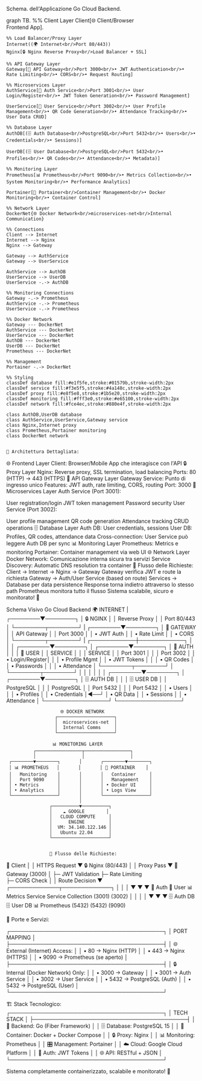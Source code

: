 
Schema. dell'Applicazione Go Cloud Backend.

graph TB.
    %% Client Layer
    Client[🌐 Client/Browser<br/>Frontend App].
    
    %% Load Balancer/Proxy Layer
    Internet((🌍 Internet<br/>Port 80/443))
    Nginx[🔒 Nginx Reverse Proxy<br/>Load Balancer + SSL]
    
    %% API Gateway Layer
    Gateway[🚪 API Gateway<br/>Port 3000<br/>• JWT Authentication<br/>• Rate Limiting<br/>• CORS<br/>• Request Routing]
    
    %% Microservices Layer
    AuthService[🔐 Auth Service<br/>Port 3001<br/>• User Login/Register<br/>• JWT Token Generation<br/>• Password Management]
    
    UserService[👥 User Service<br/>Port 3002<br/>• User Profile Management<br/>• QR Code Generation<br/>• Attendance Tracking<br/>• User Data CRUD]
    
    %% Database Layer
    AuthDB[(🗄️ Auth Database<br/>PostgreSQL<br/>Port 5432<br/>• Users<br/>• Credentials<br/>• Sessions)]
    
    UserDB[(🗄️ User Database<br/>PostgreSQL<br/>Port 5432<br/>• Profiles<br/>• QR Codes<br/>• Attendance<br/>• Metadata)]
    
    %% Monitoring Layer
    Prometheus[📊 Prometheus<br/>Port 9090<br/>• Metrics Collection<br/>• System Monitoring<br/>• Performance Analytics]
    
    Portainer[🐳 Portainer<br/>Container Management<br/>• Docker Monitoring<br/>• Container Control]
    
    %% Network Layer
    DockerNet{🌐 Docker Network<br/>microservices-net<br/>Internal Communication}
    
    %% Connections
    Client --> Internet
    Internet --> Nginx
    Nginx --> Gateway
    
    Gateway --> AuthService
    Gateway --> UserService
    
    AuthService --> AuthDB
    UserService --> UserDB
    UserService -.-> AuthDB
    
    %% Monitoring Connections
    Gateway -.-> Prometheus
    AuthService -.-> Prometheus
    UserService -.-> Prometheus
    
    %% Docker Network
    Gateway --- DockerNet
    AuthService --- DockerNet
    UserService --- DockerNet
    AuthDB --- DockerNet
    UserDB --- DockerNet
    Prometheus --- DockerNet
    
    %% Management
    Portainer -.-> DockerNet
    
    %% Styling
    classDef database fill:#e1f5fe,stroke:#01579b,stroke-width:2px
    classDef service fill:#f3e5f5,stroke:#4a148c,stroke-width:2px
    classDef proxy fill:#e8f5e8,stroke:#1b5e20,stroke-width:2px
    classDef monitoring fill:#fff3e0,stroke:#e65100,stroke-width:2px
    classDef network fill:#fce4ec,stroke:#880e4f,stroke-width:2px
    
    class AuthDB,UserDB database
    class AuthService,UserService,Gateway service
    class Nginx,Internet proxy
    class Prometheus,Portainer monitoring
    class DockerNet network


    🔧 Architettura Dettagliata:
🌐 Frontend Layer
Client: Browser/Mobile App che interagisce con l'API
🔒 Proxy Layer
Nginx: Reverse proxy, SSL termination, load balancing
Ports: 80 (HTTP) → 443 (HTTPS)
🚪 API Gateway Layer
Gateway Service: Punto di ingresso unico
Features: JWT auth, rate limiting, CORS, routing
Port: 3000
🎯 Microservices Layer
Auth Service (Port 3001):

User registration/login
JWT token management
Password security
User Service (Port 3002):

User profile management
QR code generation
Attendance tracking
CRUD operations
🗄️ Database Layer
Auth DB: User credentials, sessions
User DB: Profiles, QR codes, attendance data
Cross-connection: User Service può leggere Auth DB per sync
📊 Monitoring Layer
Prometheus: Metrics e monitoring
Portainer: Container management via web UI
🌐 Network Layer
Docker Network: Comunicazione interna sicura tra servizi
Service Discovery: Automatic DNS resolution tra container
🚀 Flusso delle Richieste:
Client → Internet → Nginx → Gateway
Gateway verifica JWT e route la richiesta
Gateway → Auth/User Service (based on route)
Services → Database per data persistence
Response torna indietro attraverso lo stesso path
Prometheus monitora tutto il flusso
Sistema scalabile, sicuro e monitorato! 🎉

 Schema Visivo Go Cloud Backend
                                🌍 INTERNET
                                     |
                            ┌────────▼────────┐
                            │   🔒 NGINX      │
                            │ Reverse Proxy   │
                            │   Port 80/443   │
                            └────────┬────────┘
                                     |
                            ┌────────▼────────┐
                            │   🚪 GATEWAY    │
                            │  API Gateway    │
                            │   Port 3000     │
                            │ • JWT Auth      │
                            │ • Rate Limit    │
                            │ • CORS          │
                            └────────┬────────┘
                                     |
                        ┌────────────┼────────────┐
                        │            │            │
               ┌────────▼────────┐   │   ┌────────▼────────┐
               │  🔐 AUTH        │   │   │  👥 USER        │
               │   SERVICE       │   │   │   SERVICE       │
               │  Port 3001      │   │   │  Port 3002      │
               │ • Login/Register│   │   │ • Profile Mgmt  │
               │ • JWT Tokens    │   │   │ • QR Codes      │
               │ • Passwords     │   │   │ • Attendance    │
               └────────┬────────┘   │   └────────┬────────┘
                        │            │            │
                        │            │            │
               ┌────────▼────────┐   │   ┌────────▼────────┐
               │  🗄️ AUTH DB     │   │   │  🗄️ USER DB     │
               │   PostgreSQL    │   │   │   PostgreSQL    │
               │   Port 5432     │   │   │   Port 5432     │
               │ • Users         │   │   │ • Profiles      │
               │ • Credentials   │◄──┘   │ • QR Data       │
               │ • Sessions      │       │ • Attendance    │
               └─────────────────┘       └─────────────────┘
                        
                        🌐 DOCKER NETWORK
                      ┌─────────────────────┐
                      │  microservices-net  │
                      │  Internal Comms     │
                      └─────────────────────┘

                     📊 MONITORING LAYER
              ┌─────────────────┬─────────────────┐
              │                 │                 │
     ┌────────▼────────┐       │       ┌────────▼────────┐
     │ 📊 PROMETHEUS   │       │       │ 🐳 PORTAINER    │
     │   Monitoring    │       │       │   Container     │
     │   Port 9090     │       │       │   Management    │
     │ • Metrics       │       │       │ • Docker UI     │
     │ • Analytics     │       │       │ • Logs View     │
     └─────────────────┘       │       └─────────────────┘
                               │
                    ┌──────────▼──────────┐
                    │    ☁️ GOOGLE        │
                    │   CLOUD COMPUTE     │
                    │      ENGINE         │
                    │  VM: 34.140.122.146 │
                    │   Ubuntu 22.04      │
                    └─────────────────────┘


                    🔄 Flusso delle Richieste:
👤 Client
   │
   │ HTTPS Request
   ▼
🔒 Nginx (80/443)
   │
   │ Proxy Pass
   ▼
🚪 Gateway (3000)
   │
   ├─ JWT Validation
   ├─ Rate Limiting  
   ├─ CORS Check
   │
   │ Route Decision
   ▼
┌─────────────┬─────────────┐
│             │             │
▼             ▼             ▼
🔐 Auth      👥 User       📊 Metrics
Service      Service      Collection
(3001)       (3002)           │
│             │               │
▼             ▼               ▼
🗄️ Auth DB   🗄️ User DB    📊 Prometheus
(5432)       (5432)        (9090)


🎯 Porte e Servizi:

┌─────────────────────────────────────────┐
│              PORT MAPPING               │
├─────────────────────────────────────────┤
│ 🌐 External (Internet) Access:         │
│   • 80    → Nginx (HTTP)               │
│   • 443   → Nginx (HTTPS)              │
│   • 9090  → Prometheus (se aperto)     │
├─────────────────────────────────────────┤
│ 🔒 Internal (Docker Network) Only:     │
│   • 3000  → Gateway                    │
│   • 3001  → Auth Service               │
│   • 3002  → User Service               │
│   • 5432  → PostgreSQL (Auth)          │
│   • 5432  → PostgreSQL (User)          │
└─────────────────────────────────────────┘

🏗️ Stack Tecnologico:
┌─────────────────────────────────────────┐
│              TECH STACK                 │
├─────────────────────────────────────────┤
│ 🔧 Backend: Go (Fiber Framework)       │
│ 🗄️ Database: PostgreSQL 15             │
│ 🐳 Container: Docker + Docker Compose  │
│ 🔒 Proxy: Nginx                        │
│ 📊 Monitoring: Prometheus              │
│ 🎛️ Management: Portainer               │
│ ☁️ Cloud: Google Cloud Platform        │
│ 🔐 Auth: JWT Tokens                    │
│ 🌐 API: RESTful + JSON                 │
└─────────────────────────────────────────┘

Sistema completamente containerizzato, scalabile e monitorato! 🚀